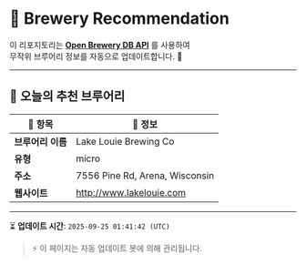 # 🍺 Brewery Recommendation

이 리포지토리는 **[Open Brewery DB API](https://www.openbrewerydb.org/)** 를 사용하여  
무작위 브루어리 정보를 자동으로 업데이트합니다. 🚀

---

## 🌟 오늘의 추천 브루어리

| 🍻 항목 | 📌 정보 |
|--------|---------|
| **브루어리 이름** | Lake Louie Brewing Co |
| **유형** | micro |
| **주소** | 7556 Pine Rd, Arena, Wisconsin |
| **웹사이트** | http://www.lakelouie.com |

---

⏳ **업데이트 시간**: `2025-09-25 01:41:42 (UTC)`  

> ⚡ 이 페이지는 자동 업데이트 봇에 의해 관리됩니다.